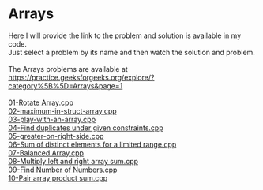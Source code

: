 # Arrays
Here I will provide the link to the problem and solution is available in my code.<br>
Just select a problem by its name and then watch the solution and problem.<br>
<br>
The Arrays problems are available at https://practice.geeksforgeeks.org/explore/?category%5B%5D=Arrays&page=1
<br>
<br>[01-Rotate Array.cpp](https://practice.geeksforgeeks.org/problems/rotate-array-by-n-elements/0)
<br>[02-maximum-in-struct-array.cpp](https://practice.geeksforgeeks.org/problems/maximum-in-struct-array/1)
<br>[03-play-with-an-array.cpp](https://practice.geeksforgeeks.org/problems/play-with-an-array/1)
<br>[04-Find duplicates under given constraints.cpp](https://practice.geeksforgeeks.org/problems/find-duplicates-under-given-constraints/0)
<br>[05-greater-on-right-side.cpp](https://practice.geeksforgeeks.org/problems/greater-on-right-side/0)
<br>[06-Sum of distinct elements for a limited range.cpp](https://practice.geeksforgeeks.org/problems/sum-of-distinct-elements-1/0)
<br>[07-Balanced Array.cpp](https://practice.geeksforgeeks.org/problems/balanced-array/0)
<br>[08-Multiply left and right array sum.cpp](https://practice.geeksforgeeks.org/problems/multiply-left-and-right-array-sum/0)
<br>[09-Find Number of Numbers.cpp](https://practice.geeksforgeeks.org/problems/find-number-of-numbers/1)
<br>[10-Pair array product sum.cpp](https://practice.geeksforgeeks.org/problems/pair-array-product-sum/0)

